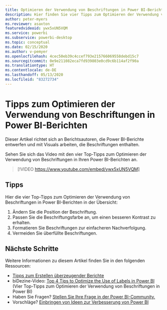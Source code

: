 ```yaml
---
title: Optimieren der Verwendung von Beschriftungen in Power BI-Berichten
description: Hier finden Sie vier Tipps zum Optimieren der Verwendung von Beschriftungen in Power BI-Berichtsvisuals in Power BI Desktop oder dem Power BI-Dienst.
author: peter-myers
ms.reviewer: asaxton
featuredvideoid: ywx5xUN5VQM
ms.service: powerbi
ms.subservice: powerbi-desktop
ms.topic: conceptual
ms.date: 02/15/2020
ms.author: v-pemyer
ms.openlocfilehash: 4cec50eb39c4ccef793e215766069558debd15c7
ms.sourcegitcommit: 0e9e211082eca7fd939803e0cd9c6b114af2f90a
ms.translationtype: HT
ms.contentlocale: de-DE
ms.lasthandoff: 05/13/2020
ms.locfileid: "83272734"
---
```

# <a name="tips-to-optimize-the-use-of-labels-in-power-bi-reports"></a>Tipps zum Optimieren der Verwendung von Beschriftungen in Power BI-Berichten

Dieser Artikel richtet sich an Berichtsautoren, die Power BI-Berichte entwerfen und mit Visuals arbeiten, die Beschriftungen enthalten.

Sehen Sie sich das Video mit den vier Top-Tipps zum Optimieren der Verwendung von Beschriftungen in Ihren Power BI-Berichten an.

> [!VIDEO https://www.youtube.com/embed/ywx5xUN5VQM]

## <a name="tips"></a>Tipps

Hier die vier Top-Tipps zum Optimieren der Verwendung von Beschriftungen in Power BI-Berichten in der Übersicht:

1. Ändern Sie die Position der Beschriftung.
1. Passen Sie die Beschriftungsfarbe an, um einen besseren Kontrast zu erhalten.
1. Formatieren Sie Beschriftungen zur einfacheren Nachverfolgung.
1. Vermeiden Sie überfüllte Beschriftungen.

## <a name="next-steps"></a>Nächste Schritte

Weitere Informationen zu diesem Artikel finden Sie in den folgenden Ressourcen:

- [Tipps zum Erstellen überzeugender Berichte](../create-reports/desktop-tips-and-tricks-for-creating-reports.md)
- biDezine-Video: [Top 4 Tips to Optimize the Use of Labels in Power BI](https://www.youtube.com/watch?v=ywx5xUN5VQM) (Vier Top-Tipps zum Optimieren der Verwendung von Beschriftungen in Power BI)
- Haben Sie Fragen? [Stellen Sie Ihre Frage in der Power BI-Community.](https://community.powerbi.com/)
- Vorschläge? [Einbringen von Ideen zur Verbesserung von Power BI](https://ideas.powerbi.com)

